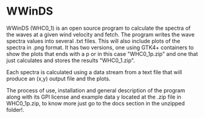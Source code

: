 # WWinDS

WWinDS (WHC0_1) is an open source program to calculate the spectra of the waves at a given wind velocity and fetch. The program writes the wave spectra values into several .txt files. This will also include plots of the spectra in .png format. It has two versions, one using GTK4+ containers to show the plots that ends with a p or in this case
"WHC0_1p.zip" and one that just calculates and stores the results "WHC0_1.zip".

Each spectra is calculated using a data stream from a text file that will produce an (x,y) output file and the plots.

The process of use, installation and general description of the program along with its GPl license and example data y located at the .zip file in WHC0_1p.zip, to know more just go to the docs section in the unzipped folder!.
